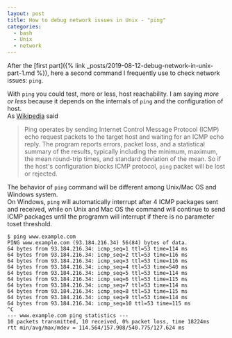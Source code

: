 ```yaml
---
layout: post
title: How to debug network issues in Unix - "ping"
categories:
  - bash
  - Unix
  - network
---
```


After the [first part]({% link _posts/2019-08-12-debug-network-in-unix-part-1.md %}), here a second command I frequently use to check network issues: `ping`.

With `ping` you could test, more or less, host reachability.
I am saying _more or less_ because it depends on the internals of `ping` and the configuration of host.  
As [Wikipedia](https://en.wikipedia.org/wiki/Ping_(networking_utility)) said
> Ping operates by sending Internet Control Message Protocol (ICMP) echo request packets to the target host and waiting for an ICMP echo reply. 
> The program reports errors, packet loss, and a statistical summary of the results, typically including the minimum, maximum, the mean round-trip times, and standard deviation of the mean.
So if the host's configuration blocks ICMP protocol, `ping` packet will be lost or rejected.

The behavior of `ping` command will be different among Unix/Mac OS and Windows system.  
On Windows, `ping` will automatically interrupt after 4 ICMP packages sent and received, while on Unix and Mac OS the command will continue to send ICMP packages until the programm will interrupt if there is no parameter toset threshold.

```
$ ping www.example.com
PING www.example.com (93.184.216.34) 56(84) bytes of data.
64 bytes from 93.184.216.34: icmp_seq=1 ttl=53 time=114 ms
64 bytes from 93.184.216.34: icmp_seq=2 ttl=53 time=116 ms
64 bytes from 93.184.216.34: icmp_seq=3 ttl=53 time=116 ms
64 bytes from 93.184.216.34: icmp_seq=4 ttl=53 time=540 ms
64 bytes from 93.184.216.34: icmp_seq=5 ttl=53 time=114 ms
64 bytes from 93.184.216.34: icmp_seq=6 ttl=53 time=115 ms
64 bytes from 93.184.216.34: icmp_seq=7 ttl=53 time=114 ms
64 bytes from 93.184.216.34: icmp_seq=8 ttl=53 time=115 ms
64 bytes from 93.184.216.34: icmp_seq=9 ttl=53 time=114 ms
64 bytes from 93.184.216.34: icmp_seq=10 ttl=53 time=115 ms
^C
--- www.example.com ping statistics ---
10 packets transmitted, 10 received, 0% packet loss, time 18224ms
rtt min/avg/max/mdev = 114.564/157.908/540.775/127.624 ms
```